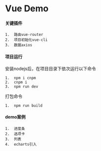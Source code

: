 # Vue Demo

#### 关键插件 ####

```
1.  路由vue-router
2.  项目初始化vue-cli
3.  数据axios

```
#### 项目运行 ####
安装nodejs后，在项目目录下依次运行以下命令
```
1.  npm i cnpm
2.  cnpm i
3.  npm run dev

```

打包命令 
```
1.  npm run build

```

#### demo案例 ####
```
1.  进度条
2.  选项卡
3.  列表
4.  echarts引入

```